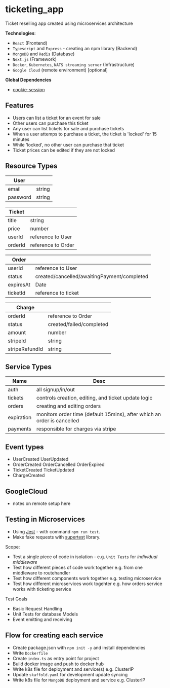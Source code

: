 # ticketing_app

Ticket reselling app created using microservices architecture

**Technologies**:

- `React` (Frontend)
- `Typescript` and `Express` - creating an npm library (Backend)
- `MongoDB` and `Redis` (Database)
- `Next.js` (Framework)
- `Docker`, `Kubernetes`, `NATS streaming server` (Infrastructure)
- `Google Cloud` (remote environment) [optional]

**Global Dependencies**

- [cookie-session](https://www.npmjs.com/package/cookie-session)

## Features

- Users can list a ticket for an event for sale
- Other users can purchase this ticket
- Any user can list tickets for sale and purchase tickets
- When a user attemps to purchase a ticket, the ticket is 'locked' for 15 minutes
- While 'locked', no other user can purchase that ticket
- Ticket prices can be edited if they are not locked

## Resource Types

| User     |        |
| -------- | ------ |
| email    | string |
| password | string |

| Ticket  |                    |
| ------- | ------------------ |
| title   | string             |
| price   | number             |
| userId  | reference to User  |
| orderId | reference to Order |

| Order     |                                             |
| --------- | ------------------------------------------- |
| userId    | reference to User                           |
| status    | created/cancelled/awaitingPayment/completed |
| expiresAt | Date                                        |
| ticketId  | reference to ticket                         |

| Charge         |                          |
| -------------- | ------------------------ |
| orderId        | reference to Order       |
| status         | created/failed/completed |
| amount         | number                   |
| stripeId       | string                   |
| stripeRefundId | string                   |

## Service Types

| Name       | Desc                                                                    |
| ---------- | ----------------------------------------------------------------------- |
| auth       | all signup/in/out                                                       |
| tickets    | controls creation, editing, and ticket update logic                     |
| orders     | creating and editing orders                                             |
| expiration | monitors order time (default 15mins), after which an order is cancelled |
| payments   | responsible for charges via stripe                                      |

## Event types

- UserCreated UserUpdated
- OrderCreated OrderCancelled OrderExpired
- TicketCreated TicketUpdated
- ChargeCreated

## GoogleCloud

- notes on remote setup here

## Testing in Microservices

- Using [Jest](https://jestjs.io/) - with command `npm run test`.
- Make fake requests with [supertest](https://www.npmjs.com/package/supertest) library.

Scope:

- Test a single piece of code in isolation - e.g. `Unit Tests` for _individual middleware_
- Test how different pieces of code work together e.g. from one middleware to routehandler
- Test how different components work together e.g. testing microservice
- Test how different microservices work togehter e.g. how orders service works with ticketing service

Test Goals

- Basic Request Handling
- Unit Tests for database Models
- Event emitting and receiving

## Flow for creating each service

- Create package.json with `npm init -y` and install dependencies
- Write `Dockerfile`
- Create `index.ts` as entry point for project
- Build docker image and push to docker hub
- Write k8s file for deployment and service(s) e.g. ClusterIP
- Update `skaffold.yaml` for development update syncing
- Write k8s file for `MongoDB` deployment and service e.g. ClusterIP

